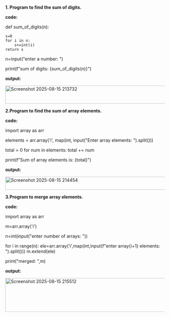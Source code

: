 <b>1. Program to find the sum of digits.</b>

<b>code:</b>

def sum_of_digits(n):

    s=0
    for i in n:
        s+=int(i)
    return s
    
n=input("enter a number: ")

print(f"sum of digits: {sum_of_digits(n)}")

<b>output:</b>

<img width="772" height="57" alt="Screenshot 2025-08-15 213732" src="https://github.com/user-attachments/assets/58445734-94b2-4eff-8db5-437c07f4d0ae" />

<b>2.Program to find the sum of array elements.</b>

<b>code:</b>

import array as arr

elements = arr.array('i', map(int, input("Enter array elements: ").split()))

total = 0
for num in elements:
    total += num

print(f"Sum of array elements is: {total}")

<b>output:</b>

<img width="570" height="41" alt="Screenshot 2025-08-15 214454" src="https://github.com/user-attachments/assets/272c99d2-8260-4033-bfb3-786ceb52ea29" />

<b>3.Program to merge array elements.</b>

<b>code:</b>

import array as arr

m=arr.array('i')

n=int(input("enter number of arrays: "))

for i in range(n):
    ele=arr.array('i',map(int,input(f"enter array{i+1} elements: ").split()))
    m.extend(ele)

print("merged: ",m)

<b>output:</b>

<img width="610" height="107" alt="Screenshot 2025-08-15 215512" src="https://github.com/user-attachments/assets/a25b8391-3f66-4586-8110-2ee217046deb" />
